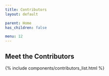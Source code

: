 ```yaml
---
title: Contributors
layout: default

parent: Home
has_children: false

menu: 12
---
```


## Meet the Contributors

{% include components/contributors_list.html %}
